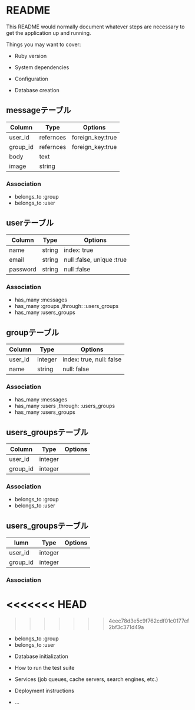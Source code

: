 # README

This README would normally document whatever steps are necessary to get the
application up and running.

Things you may want to cover:

* Ruby version

* System dependencies

* Configuration

* Database creation

## messageテーブル

|Column|Type|Options|
|------|----|-------|
|user_id|refernces|foreign_key:true|
|group_id|refernces|foreign_key:true|
|body|text|
|image|string|

### Association
- belongs_to :group
- belongs_to :user

## userテーブル

|Column|Type|Options|
|------|----|-------|
|name|string|index: true|
|email|string|null :false, unique :true|
|password|string|null :false|

### Association
- has_many :messages
- has_many :groups ,through: :users_groups
- has_many :users_groups

## groupテーブル

|Column|Type|Options|
|------|----|-------|
|user_id|integer|index: true, null: false|
|name|string|null: false|


### Association
- has_many :messages
- has_many :users ,through: :users_groups
- has_many :users_groups


## users_groupsテーブル

|Column|Type|Options|
|------|----|-------|
|user_id|integer|
|group_id|integer|

### Association

- belongs_to :group
- belongs_to :user


## users_groupsテーブル

|lumn|Type|Options|
|------|----|-------|
|user_id|integer|
|group_id|integer|

### Association

<<<<<<< HEAD
=======

>>>>>>> 4eec78d3e5c9f762cdf01c0177ef2bf3c371d49a
- belongs_to :group
- belongs_to :user

* Database initialization

* How to run the test suite

* Services (job queues, cache servers, search engines, etc.)

* Deployment instructions

* ...

